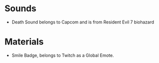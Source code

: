 # Sounds
* Death Sound belongs to Capcom and is from Resident Evil 7 biohazard

# Materials
* Smile Badge, belongs to Twitch as a Global Emote.
